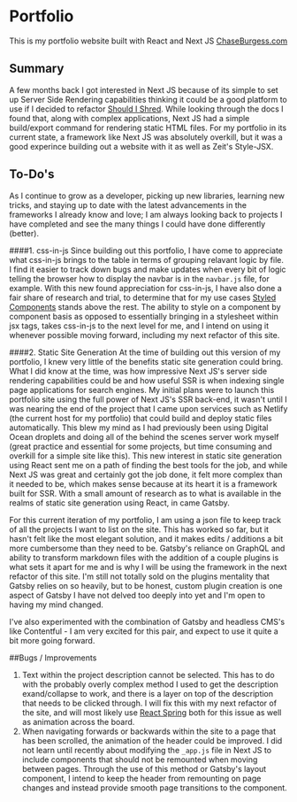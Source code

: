 # Portfolio

This is my portfolio website built with React and Next JS
[ChaseBurgess.com](chaseburgess.com)

## Summary

A few months back I got interested in Next JS because of its simple to set up Server Side Rendering capabilities thinking it could be a good platform to use if I decided to refactor [Should I Shred](https://github.com/TunaSurf/ShouldIShred). While looking through the docs I found that, along with complex applications, Next JS had a simple build/export command for rendering static HTML files. For my portfolio in its current state, a framework like Next JS was absolutely overkill, but it was a good experince building out a website with it as well as Zeit's Style-JSX. 

## To-Do's

As I continue to grow as a developer, picking up new libraries, learning new tricks, and staying up to date with the latest advancements in the frameworks I already know and love; I am always looking back to projects I have completed and see the many things I could have done differently (better).

####1. css-in-js
Since building out this portfolio, I have come to appreciate what css-in-js brings to the table in terms of grouping relavant logic by file. I find it easier to track down bugs and make updates when every bit of logic telling the browser how to display the navbar is in the `navbar.js` file, for example. With this new found appreciation for css-in-js, I have also done a fair share of research and trial, to determine that for my use cases [Styled Components](https://github.com/styled-components/styled-components) stands above the rest. The ability to style on a component by component basis as opposed to essentially bringing in a stylesheet within jsx tags, takes css-in-js to the next level for me, and I intend on using it whenever possible moving forward, including my next refactor of this site.

####2. Static Site Generation
At the time of building out this version of my portfolio, I knew very little of the benefits static site generation could bring. What I did know at the time, was how impressive Next JS's server side rendering capabilities could be and how useful SSR is when indexing single page applications for search engines. My initial plans were to launch this portfolio site using the full power of Next JS's SSR back-end, it wasn't until I was nearing the end of the project that I came upon services such as Netlify (the current host for my portfolio) that could build and deploy static files automatically. This blew my mind as I had previously been using Digital Ocean droplets and doing all of the behind the scenes server work myself (great practice and essential for some projects, but time consuming and overkill for a simple site like this). This new interest in static site generation using React sent me on a path of finding the best tools for the job, and while Next JS was great and certainly got the job done, it felt more complex than it needed to be, which makes sense because at its heart it is a framework built for SSR. With a small amount of research as to what is available in the realms of static site generation using React, in came Gatsby. 

For this current iteration of my portfolio, I am using a json file to keep track of all the projects I want to list on the site. This has worked so far, but it hasn't felt like the most elegant solution, and it makes edits / additions a bit more cumbersome than they need to be. Gatsby's reliance on GraphQL and ability to transform markdown files with the addition of a couple plugins is what sets it apart for me and is why I will be using the framework in the next refactor of this site. I'm still not totally sold on the plugins mentality that Gatsby relies on so heavily, but to be honest, custom plugin creation is one aspect of Gatsby I have not delved too deeply into yet and I'm open to having my mind changed. 

I've also experimented with the combination of Gatsby and headless CMS's like Contentful - I am very excited for this pair, and expect to use it quite a bit more going forward.

##Bugs / Improvements

1. Text within the project description cannot be selected. This has to do with the probably overly complex method I used to get the description exand/collapse to work, and there is a layer on top of the description that needs to be clicked through. I will fix this with my next refactor of the site, and will most likely use [React Spring](https://github.com/react-spring/react-spring) both for this issue as well as animation across the board. 
2. When navigating forwards or backwards within the site to a page that has been scrolled, the animation of the header could be improved. I did not learn until recently about modifying the `_app.js` file in Next JS to include components that should not be remounted when moving between pages. Through the use of this method or Gatsby's layout component, I intend to keep the header from remounting on page changes and instead provide smooth page transitions to the component. 